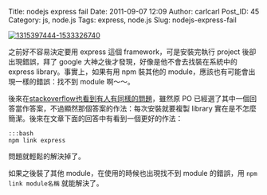 Title: nodejs express fail
Date: 2011-09-07 12:09
Author: carlcarl
Post_ID: 45
Category: js, node.js
Tags: express, node.js
Slug: nodejs-express-fail

[![1315397444-1533326740][]][1315397444-1533326740]

之前好不容易決定要用 express 這個 framework，可是安裝完執行 project 後卻出現錯誤，拜了 google 大神之後才發現，好像是他不會去找裝在系統中的 express library。事實上，如果有用 npm 裝其他的 module，應該也有可能會出現一樣的錯誤：找不到 module 啊～～。

後來在[stackoverflow也看到有人有同樣的問題][]，雖然原 PO 已經選了其中一個回答當作答案，不過顯然那個答案的作法：每次安裝就要複製 library 實在是不怎麼簡潔。後來在文章下面的回答中有看到一個更好的作法：

	:::bash
	npm link express


問題就輕鬆的解決掉了。

如果之後裝了其他 module，在使用的時候也出現找不到 module 的錯誤，用 `npm link module名稱` 就能解決了。

  [1315397444-1533326740]: http://i.imgur.com/itGPLvWl.png
  [stackoverflow也看到有人有同樣的問題]: http://stackoverflow.com/questions/5919629/express-module-not-found-when-installed-with-npm#_=_
